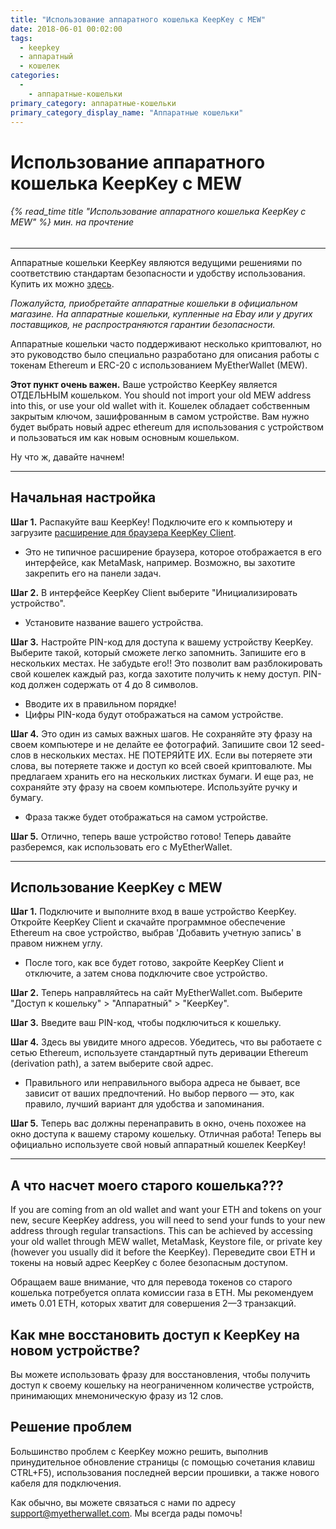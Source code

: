 ```yaml
---
title: "Использование аппаратного кошелька KeepKey с MEW"
date: 2018-06-01 00:02:00
tags:
  - keepkey
  - аппаратный
  - кошелек
categories:
  - 
    - аппаратные-кошельки
primary_category: аппаратные-кошельки
primary_category_display_name: "Аппаратные кошельки"
---
```


# __Использование аппаратного кошелька KeepKey с MEW__
###### {% read_time title "Использование аппаратного кошелька KeepKey с MEW" %} мин. на прочтение
***

Аппаратные кошельки KeepKey являются ведущими решениями по соответствию стандартам безопасности и удобству использования. Купить их можно [здесь](https://keepkey.myshopify.com/collections/frontpage/products/keepkey-the-simple-bitcoin-hardware-wallet/?source=hasoffers).

*Пожалуйста, приобретайте аппаратные кошельки в официальном магазине. На аппаратные кошельки, купленные на Ebay или у других поставщиков, не распространяются гарантии безопасности.*

Аппаратные кошельки часто поддерживают несколько криптовалют, но это руководство было специально разработано для описания работы с токенам Ethereum и ERC-20 с использованием MyEtherWallet (MEW).

**Этот пункт очень важен.** Ваше устройство KeepKey является ОТДЕЛЬНЫМ кошельком. You should not import your old MEW address into this, or use your old wallet with it. Кошелек обладает собственным закрытым ключом, зашифрованным в самом устройстве. Вам нужно будет выбрать новый адрес ethereum для использования с устройством и пользоваться им как новым основным кошельком.

Ну что ж, давайте начнем!

***

## __Начальная настройка__

**Шаг 1.** Распакуйте ваш KeepKey! Подключите его к компьютеру и загрузите [расширение для браузера KeepKey Client](https://chrome.google.com/webstore/detail/keepkey-client/idgiipeogajjpkgheijapngmlbohdhjg?hl=en-US).
* Это не типичное расширение браузера, которое отображается в его интерфейсе, как MetaMask, например. Возможно, вы захотите закрепить его на панели задач.

**Шаг 2.** В интерфейсе KeepKey Client выберите "Инициализировать устройство".
* Установите название вашего устройства.

**Шаг 3.** Настройте PIN-код для доступа к вашему устройству KeepKey. Выберите такой, который сможете легко запомнить. Запишите его в нескольких местах. Не забудьте его!! Это позволит вам разблокировать свой кошелек каждый раз, когда захотите получить к нему доступ. PIN-код должен содержать от 4 до 8 символов.
* Вводите их в правильном порядке!
* Цифры PIN-кода будут отображаться на самом устройстве.

**Шаг 4.** Это один из самых важных шагов. Не сохраняйте эту фразу на своем компьютере и не делайте ее фотографий. Запишите свои 12 seed-слов в нескольких местах. НЕ ПОТЕРЯЙТЕ ИХ. Если вы потеряете эти слова, вы потеряете также и доступ ко всей своей криптовалюте. Мы предлагаем хранить его на нескольких листках бумаги. И еще раз, не сохраняйте эту фразу на своем компьютере. Используйте ручку и бумагу.
* Фраза также будет отображаться на самом устройстве.

**Шаг 5.** Отлично, теперь ваше устройство готово! Теперь давайте разберемся, как использовать его с MyEtherWallet.

***

## __Использование KeepKey с MEW__

**Шаг 1.** Подключите и выполните вход в ваше устройство KeepKey. Откройте KeepKey Client и скачайте программное обеспечение Ethereum на свое устройство, выбрав 'Добавить учетную запись' в правом нижнем углу.
* После того, как все будет готово, закройте KeepKey Client и отключите, а затем снова подключите свое устройство.

**Шаг 2.** Теперь направляйтесь на сайт MyEtherWallet.com. Выберите "Доступ к кошельку" > "Аппаратный" > "KeepKey".

**Шаг 3.** Введите ваш PIN-код, чтобы подключиться к кошельку.

**Шаг 4.** Здесь вы увидите много адресов. Убедитесь, что вы работаете с сетью Ethereum, используете стандартный путь деривации Ethereum (derivation path), а затем выберите свой адрес.
* Правильного или неправильного выбора адреса не бывает, все зависит от ваших предпочтений. Но выбор первого — это, как правило, лучший вариант для удобства и запоминания.

**Шаг 5.** Теперь вас должны перенаправить в окно, очень похожее на окно доступа к вашему старому кошельку. Отличная работа! Теперь вы официально используете свой новый аппаратный кошелек KeepKey!

***

## __А что насчет моего старого кошелька???__

If you are coming from an old wallet and want your ETH and tokens on your new, secure KeepKey address, you will need to send your funds to your new address through regular transactions. This can be achieved by accessing your old wallet through MEW wallet, MetaMask, Keystore file, or private key (however you usually did it before the KeepKey). Переведите свои ETH и токены на новый адрес KeepKey с более безопасным доступом.

Обращаем ваше внимание, что для перевода токенов со старого кошелька потребуется оплата комиссии газа в ETH. Мы рекомендуем иметь 0.01 ETH, которых хватит для совершения 2—3 транзакций.

## __Как мне восстановить доступ к KeepKey на новом устройстве?__

Вы можете использовать фразу для восстановления, чтобы получить доступ к своему кошельку на неограниченном количестве устройств, принимающих мнемоническую фразу из 12 слов.

## __Решение проблем__

Большинство проблем с KeepKey можно решить, выполнив принудительное обновление страницы (с помощью сочетания клавиш CTRL+F5), использования последней версии прошивки, а также нового кабеля для подключения.

Как обычно, вы можете связаться с нами по адресу support@myetherwallet.com. Мы всегда рады помочь!